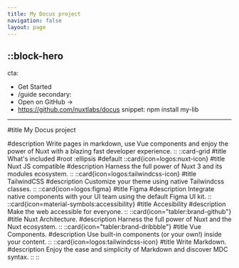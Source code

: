 ```yaml
---
title: My Docus project
navigation: false
layout: page
---
```


::block-hero
---
cta:
  - Get Started
  - /guide
secondary:
  - Open on GitHub →
  - https://github.com/nuxtlabs/docus
snippet: npm install my-lib
---

#title
My Docus project

#description
Write pages in markdown, use Vue components and enjoy the power of Nuxt with a blazing fast developer experience.
::
::card-grid
#title
What's included
#root
:ellipsis
#default
  ::card{icon=logos:nuxt-icon}
  #title
  Nuxt JS compatible 
  #description 
  Harness the full power of Nuxt 3 and its modules ecosystem. 
  ::
  ::card{icon=logos:tailwindcss-icon}
  #title 
  TailwindCSS 
  #description Customize your theme using native Tailwindcss classes.
  ::
  ::card{icon=logos:figma}
  #title 
  Figma 
  #description Integrate native components with your UI team using the default Figma UI kit. 
  ::
  ::card{icon=material-symbols:accessibility} 
  #title 
  Accesibility 
  #description Make the web accessible for everyone.
  ::
  ::card{icon="tabler:brand-github"}
  #title
  Nuxt Architecture.
  #description
  Harness the full power of Nuxt and the Nuxt ecosystem.
  ::
  ::card{icon="tabler:brand-dribbble"}
  #title
  Vue Components.
  #description
  Use built-in components (or your own!) inside your content.
  ::
  ::card{icon=logos:tailwindcss-icon}
  #title
  Write Markdown.
  #description
  Enjoy the ease and simplicity of Markdown and discover MDC syntax.
  ::
::
